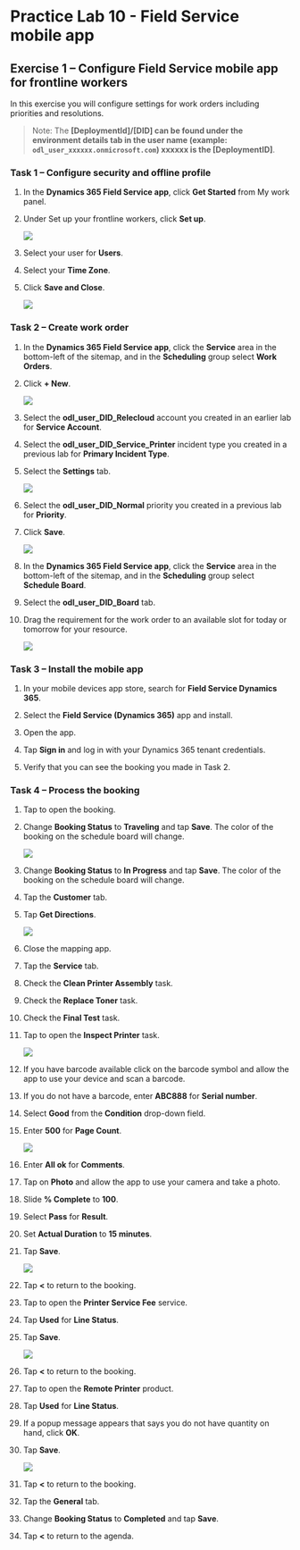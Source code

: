 # Practice Lab 10 - Field Service mobile app

## Exercise 1 – Configure Field Service mobile app for frontline workers

In this exercise you will configure settings for work orders including priorities and resolutions.

   >Note: The **[DeploymentId]/[DID] can be found under the environment details tab in the user name (example: `odl_user_xxxxxx.onmicrosoft.com`) **xxxxxx** is the [DeploymentID]**.

### Task 1 – Configure security and offline profile

1. In the **Dynamics 365 Field Service app**, click **Get Started** from My work panel.

1. Under Set up your frontline workers, click **Set up**.

    ![](../images/Set-up-1.png)

1. Select your user for **Users**.

1. Select your **Time Zone**.

1. Click **Save and Close**.

    ![](../images/Set-up-2.png)

### Task 2 – Create work order

1. In the **Dynamics 365 Field Service app**, click the **Service** area in the bottom-left of the sitemap, and in the **Scheduling** group select **Work Orders**.

1. Click **+ New**.

    ![](../images/Set-up-3.png)

1. Select the **odl_user_DID_Relecloud** account you created in an earlier lab for **Service Account**.

1. Select the **odl_user_DID_Service_Printer** incident type you created in a previous lab for **Primary Incident Type**.

1. Select the **Settings** tab.

    ![](../images/Set-up-4.png)

1. Select the **odl_user_DID_Normal** priority you created in a previous lab for **Priority**.

1. Click **Save**.

    ![](../images/Set-up-5.png)

1. In the **Dynamics 365 Field Service app**, click the **Service** area in the bottom-left of the sitemap, and in the **Scheduling** group select **Schedule Board**.

1. Select the  **odl_user_DID_Board** tab.

1. Drag the requirement for the work order to an available slot for today or tomorrow for your resource.

    ![](../images/Set-up-6.png)

### Task 3 – Install the mobile app

1. In your mobile devices app store, search for **Field Service Dynamics 365**.

1. Select the **Field Service (Dynamics 365)** app and install.

1. Open the app.

1. Tap **Sign in** and log in with your Dynamics 365 tenant credentials.

1. Verify that you can see the booking you made in Task 2.

### Task 4 – Process the booking

1. Tap to open the booking.

1. Change **Booking Status** to **Traveling** and tap **Save**. The color of the booking on the schedule board will change.

    ![](../images/Install-the-mobile-app-2.png)

1. Change **Booking Status** to **In Progress** and tap **Save**. The color of the booking on the schedule board will change.

1. Tap the **Customer** tab.

1. Tap **Get Directions**.

    ![](../images/Install-the-mobile-app-7.png)

1. Close the mapping app.

1. Tap the **Service** tab.

1. Check the **Clean Printer Assembly** task.

1. Check the **Replace Toner** task.

1. Check the **Final Test** task.

1. Tap to open the **Inspect Printer** task.

    ![](../images/Install-the-mobile-app-9.png)

1. If you have barcode available click on the barcode symbol and allow the app to use your device and scan a barcode.

1. If you do not have a barcode, enter **ABC888** for **Serial number**.

1. Select **Good** from the **Condition** drop-down field.

1. Enter **500** for **Page Count**.

    ![](../images/Install-the-mobile-app-10.png)

1. Enter **All ok** for **Comments**.

1. Tap on **Photo** and allow the app to use your camera and take a photo.

1. Slide **% Complete** to **100**.

1. Select **Pass** for **Result**.

1. Set **Actual Duration** to **15 minutes**.

1. Tap **Save**.

    ![](../images/Install-the-mobile-app-14.png)

1. Tap **<** to return to the booking.

1. Tap to open the **Printer Service Fee** service.

1. Tap **Used** for **Line Status**.

1. Tap **Save**.

    ![](../images/Install-the-mobile-app-13.png)

1. Tap **<** to return to the booking.

1. Tap to open the **Remote Printer** product.

1. Tap **Used** for **Line Status**.

1. If a popup message appears that says you do not have quantity on hand, click **OK**.

1. Tap **Save**.

    ![](../images/Install-the-mobile-app-12.png)

1. Tap **<** to return to the booking.

1. Tap the **General** tab.

1. Change **Booking Status** to **Completed** and tap **Save**.

1. Tap **<** to return to the agenda.
